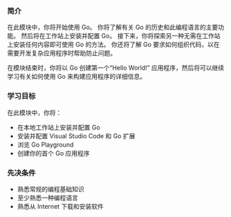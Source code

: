 ### 简介

在此模块中，你将开始使用 Go。 你将了解有关 Go 的历史和此编程语言的主要功能。 然后将在工作站上安装并配置 Go。 接下来，你将探索另一种无需在工作站上安装任何内容即可使用 Go 的方法。 你还将了解 Go 要求如何组织代码，以在需要开发复杂应用程序时帮助防止问题。

在模块结束时，你将以 Go 创建第一个“Hello World!” 应用程序，然后将可以继续学习有关如何使用 Go 来构建应用程序的详细信息。

### 学习目标

在此模块中，你将：

- 在本地工作站上安装并配置 Go
- 安装并配置 Visual Studio Code 和 Go 扩展
- 浏览 Go Playground
- 创建你的首个 Go 应用程序

### 先决条件

- 熟悉常规的编程基础知识
- 至少熟悉一种编程语言
- 熟悉从 Internet 下载和安装软件

